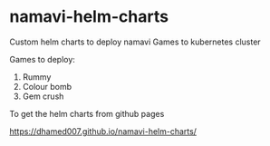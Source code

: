 # namavi-helm-charts
Custom helm charts to deploy namavi Games to kubernetes cluster

Games to deploy:
1. Rummy 
2. Colour bomb 
3. Gem crush 

To get the helm charts from github pages 

https://dhamed007.github.io/namavi-helm-charts/

